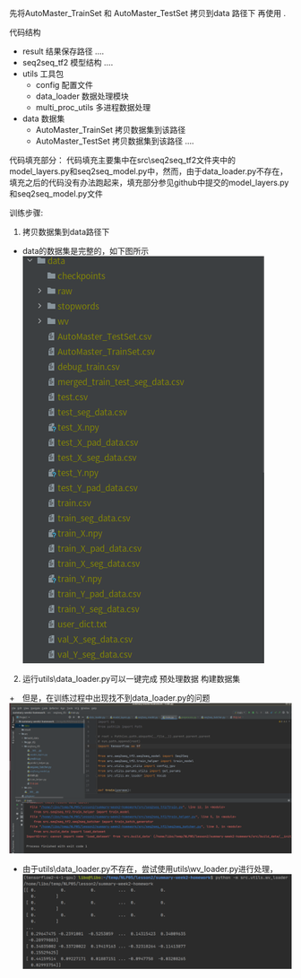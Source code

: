 



先将AutoMaster_TrainSet 和 AutoMaster_TestSet 拷贝到data 路径下 再使用 .



代码结构

+ result 结果保存路径
    ....    
+ seq2seq_tf2 模型结构
    ....
+ utils 工具包
    + config  配置文件
    + data_loader 数据处理模块
    + multi_proc_utils 多进程数据处理
+ data  数据集
    + AutoMaster_TrainSet 拷贝数据集到该路径
    + AutoMaster_TestSet  拷贝数据集到该路径
    ....

代码填充部分：
代码填充主要集中在src\seq2seq_tf2文件夹中的model_layers.py和seq2seq_model.py中，然而，由于data_loader.py不存在，填充之后的代码没有办法跑起来，填充部分参见github中提交的model_layers.py和seq2seq_model.py文件


    
    
训练步骤:
1. 拷贝数据集到data路径下
+ data的数据集是完整的，如下图所示
![data路径下数据是完整的](./data数据完整性.png)
2. 运行utils\data_loader.py可以一键完成 预处理数据 构建数据集

+　但是，在训练过程中出现找不到data_loader.py的问题
![找不到data_loader.py](./无法找到dataloader.png)

+ 由于utils\data_loader.py不存在，尝试使用utils\wv_loader.py进行处理，
![运行wv_loader.py结果](./运行wv_loader.png)